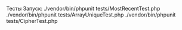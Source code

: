 Тесты 
Запуск: 
./vendor/bin/phpunit tests/MostRecentTest.php 
./vendor/bin/phpunit tests/ArrayUniqueTest.php 
./vendor/bin/phpunit tests/CipherTest.php 
